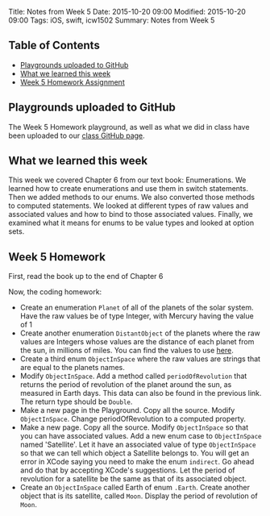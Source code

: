 Title: Notes from Week 5
Date: 2015-10-20 09:00
Modified: 2015-10-20 09:00
Tags: iOS, swift, icw1502
Summary: Notes from Week 5

## Table of Contents

* [Playgrounds uploaded to GitHub](#toc1)
* [What we learned this week](#toc2)
* [Week 5 Homework Assignment](#toc3)

## <a name="toc1"></a>Playgrounds uploaded to GitHub

The Week 5 Homework playground, as well as what we did in class have been uploaded to our [class GitHub page](https://github.com/aijaz/icw1502).

## <a name="toc2"></a>What we learned this week

This week we covered Chapter 6 from our text book: Enumerations. We learned how to create enumerations and use them in switch statements. Then we added methods to our enums. We also converted those methods to computed statements. We looked at different types of raw values and associated values and how to bind to those associated values. Finally, we examined what it means for enums to be value types and looked at option sets.  

## <a name="toc3"></a>Week 5 Homework

First, read the book up to the end of Chapter 6

Now, the coding homework: 

* Create an enumeration `Planet` of all of the planets of the solar system. Have the raw values be of type Integer, with Mercury having the value of 1
* Create another enumeration `DistantObject` of the planets where the raw values are Integers whose values are the distance of each planet from the sun, in millions of miles. You can find the values to use [here][planets]. 
* Create a third enum `ObjectInSpace` where the raw values are strings that are equal to the planets names. 
* Modify `ObjectInSpace`. Add a method called `periodOfRevolution` that returns the period of revolution of the planet around the sun, as measured in Earth days. This data can also be found in the previous link. The return type should be `Double`.
* Make a new page in the Playground. Copy all the source. Modify `ObjectInSpace`. Change periodOfRevolution to a computed property.
* Make a new page. Copy all the source. Modify `ObjectInSpace` so that you can have associated values. Add a new enum case to `ObjectInSpace` named 'Satellite'. Let it have an associated value of type `ObjectInSpace` so that we can tell which object a Satellite belongs to. You will get an error in XCode saying you need to make the enum `indirect`. Go ahead and do that by accepting XCode's suggestions. Let the period of revolution for a satellite be the same as that of its associated object.
* Create an `ObjectInSpace` called Earth of enum `.Earth`. Create another object that is its satellite, called `Moon`. Display the period of revolution of `Moon`. 



[planets]: http://www.enchantedlearning.com/subjects/astronomy/planets/





   



